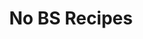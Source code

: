 ---
title: No BS Recipes
summary: A collection of meals we love to eat with none of the BS.
description: A collection of meals we love to eat with none of the BS.
---